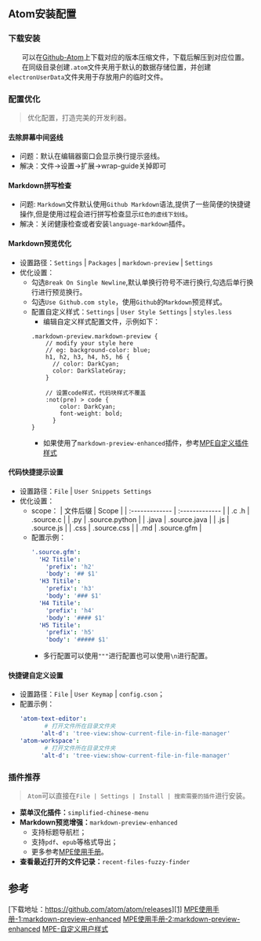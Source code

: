 ## Atom安装配置
### 下载安装
&emsp;&emsp;可以在[Github-Atom][1]上下载对应的版本压缩文件，下载后解压到对应位置。<br>
&emsp;&emsp;在同级目录创建`.atom`文件夹用于默认的数据存储位置，并创建`electronUserData`文件夹用于存放用户的临时文件。

### 配置优化
> 优化配置，打造完美的开发利器。
#### 去除屏幕中间竖线
- 问题：默认在编辑器窗口会显示换行提示竖线。
- 解决：文件->设置->扩展->wrap-guide关掉即可

#### Markdown拼写检查
- 问题: `Markdown`文件默认使用`Github Markdown`语法,提供了一些简便的快捷键操作,但是使用过程会进行拼写检查显示`红色的虚线下划线`。<br>
- 解决：关闭健康检查或者安装`language-markdown`插件。

#### Markdown预览优化
- 设置路径：`Settings` | `Packages` | `markdown-preview` | `Settings`
- 优化设置：
  - 勾选`Break On Single Newline`,默认单换行符号不进行换行,勾选后单行换行进行预览换行。
  - 勾选`Use Github.com style`，使用`Github`的`Markdown`预览样式。
  - 配置自定义样式：`Settings` | `User Style Settings` | `styles.less`
    - 编辑自定义样式配置文件，示例如下：
    ```less
    .markdown-preview.markdown-preview {
        // modify your style here
        // eg: background-color: blue;
        h1, h2, h3, h4, h5, h6 {
          // color: DarkCyan;
          color: DarkSlateGray;
        }

        // 设置code样式，代码块样式不覆盖
        :not(pre) > code {
            color: DarkCyan;
            font-weight: bold;
          }
    }
    ```
    - 如果使用了`markdown-preview-enhanced`插件，参考[MPE自定义插件样式][4]

#### 代码快捷提示设置
- 设置路径：`File` | `User Snippets Settings`
- 优化设置：
  - scope：
    | 文件后缀 | Scope |
    | :------------- | :------------- |
    | .c .h	| .source.c       |
    | .py	  | .source.python  |
    | .java	| .source.java    |
    | .js	  | .source.js      |
    | .css	| .source.css     |
    | .md	  | .source.gfm     |
  - 配置示例：
    ```yml
    '.source.gfm':
      'H2 Titile':
        'prefix': 'h2'
        'body': '## $1'
      'H3 Titile':
        'prefix': 'h3'
        'body': '### $1'
      'H4 Titile':
        'prefix': 'h4'
        'body': '#### $1'
      'H5 Titile':
        'prefix': 'h5'
        'body': '##### $1'
    ```
      * 多行配置可以使用`"""`进行配置也可以使用`\n`进行配置。

#### 快捷键自定义设置
* 设置路径：`File` | `User Keymap` | `config.cson`；
* 配置示例：
  ```yaml
  'atom-text-editor':
         # 打开文件所在目录文件夹
        'alt-d': 'tree-view:show-current-file-in-file-manager'
  'atom-workspace':
         # 打开文件所在目录文件夹
        'alt-d': 'tree-view:show-current-file-in-file-manager'
  ```

### 插件推荐
> `Atom`可以直接在`File | Settings | Install | 搜索需要的插件`进行安装。

- **菜单汉化插件：**`simplified-chinese-menu`
- **Markdown预览增强：**`markdown-preview-enhanced`
  * 支持标题导航栏；
  * 支持`pdf`、`epub`等格式导出；
  * 更多参考[MPE使用手册][2]。
- **查看最近打开的文件记录：**`recent-files-fuzzy-finder`

## 参考

[下载地址：https://github.com/atom/atom/releases][1]
[MPE使用手册-1:markdown-preview-enhanced][2]
[MPE使用手册-2:markdown-preview-enhanced][3]
[MPE-自定义用户样式][4]

[1]:https://github.com/atom/atom/releases
[2]:https://www.bookstack.cn/read/mpe/zh-cn-readme.md
[3]:https://shd101wyy.github.io/markdown-preview-enhanced/#/zh-cn/
[4]:https://shd101wyy.github.io/markdown-preview-enhanced/#/zh-cn/customize-css
